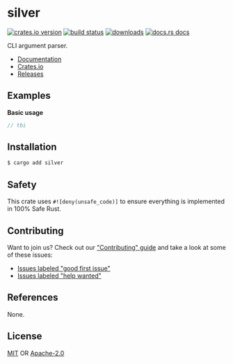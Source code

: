 # silver
[![crates.io version][1]][2] [![build status][3]][4]
[![downloads][5]][6] [![docs.rs docs][7]][8]

CLI argument parser.

- [Documentation][8]
- [Crates.io][2]
- [Releases][releases]

## Examples
__Basic usage__
```rust
// tbi
```

## Installation
```sh
$ cargo add silver
```

## Safety
This crate uses ``#![deny(unsafe_code)]`` to ensure everything is implemented in
100% Safe Rust.

## Contributing
Want to join us? Check out our ["Contributing" guide][contributing] and take a
look at some of these issues:

- [Issues labeled "good first issue"][good-first-issue]
- [Issues labeled "help wanted"][help-wanted]

## References
None.

## License
[MIT](./LICENSE-MIT) OR [Apache-2.0](./LICENSE-APACHE)

[1]: https://img.shields.io/crates/v/silver.svg?style=flat-square
[2]: https://crates.io/crates/silver
[3]: https://img.shields.io/travis/yoshuawuyts/silver/master.svg?style=flat-square
[4]: https://travis-ci.org/yoshuawuyts/silver
[5]: https://img.shields.io/crates/d/silver.svg?style=flat-square
[6]: https://crates.io/crates/silver
[7]: https://img.shields.io/badge/docs-latest-blue.svg?style=flat-square
[8]: https://docs.rs/silver

[releases]: https://github.com/yoshuawuyts/silver/releases
[contributing]: https://github.com/yoshuawuyts/silver/blob/master.github/CONTRIBUTING.md
[good-first-issue]: https://github.com/yoshuawuyts/silver/labels/good%20first%20issue
[help-wanted]: https://github.com/yoshuawuyts/silver/labels/help%20wanted
